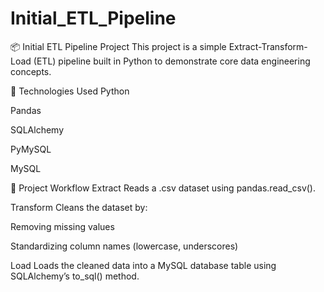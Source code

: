 # Initial_ETL_Pipeline
📦 Initial ETL Pipeline Project
This project is a simple Extract-Transform-Load (ETL) pipeline built in Python to demonstrate core data engineering concepts.

🔧 Technologies Used
Python

Pandas

SQLAlchemy

PyMySQL

MySQL

📌 Project Workflow
Extract
Reads a .csv dataset using pandas.read_csv().

Transform
Cleans the dataset by:

Removing missing values

Standardizing column names (lowercase, underscores)

Load
Loads the cleaned data into a MySQL database table using SQLAlchemy’s to_sql() method.
